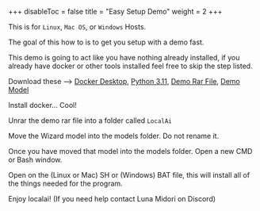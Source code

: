 
+++
disableToc = false
title = "Easy Setup Demo"
weight = 2
+++

This is for `Linux`, `Mac OS`, or `Windows` Hosts.

The goal of this how to is to get you setup with a demo fast.

This demo is going to act like you have nothing already installed, if you already have docker or other tools installed feel free to skip the step listed.

Download these --> [Docker Desktop](https://docs.docker.com/engine/install/), [Python 3.11]([https://drive.google.com/file/d/1p2_-WdS15aVvR8yoJixvlg1t9nHgAhqQ/view?usp=sharing](https://www.python.org/downloads/release/python-3110/)), [Demo Rar File](https://drive.google.com/file/d/1p2_-WdS15aVvR8yoJixvlg1t9nHgAhqQ/view?usp=sharing), [Demo Model](https://huggingface.co/TheBloke/WizardLM-13B-V1.2-GGML/resolve/main/wizardlm-13b-v1.2.ggmlv3.q4_0.bin)

Install docker... Cool!

Unrar the demo rar file into a folder called `LocalAi`

Move the Wizard model into the models folder. Do not rename it.

Once you have moved that model into the models folder. Open a new CMD or Bash window.

Open on the (Linux or Mac) SH or (Windows) BAT file, this will install all of the things needed for the program.

Enjoy localai! (If you need help contact Luna Midori on Discord)
